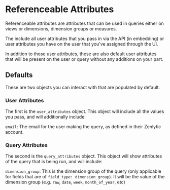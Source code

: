 # Referenceable Attributes

Referenceable attributes are attributes that can be used in queries either on views or dimensions, dimension groups or measures.

The include all user attributes that you pass in via the API (in embedding) or user attributes you have on the user that you've assigned through the UI.

In addition to those user attributes, these are also default user attributes that will be present on the user or query without any additions on your part.

## Defaults

These are two objects you can interact with that are populated by default.

### User Attributes

The first is the `user_attributes` object. This object will include all the values you pass, and will additionally include:

`email`: The email for the user making the query, as defined in their Zenlytic account.

### Query Attributes

The second is the `query_attributes` object. This object will show attributes of the query that is being run, and will include:

`dimension_group`: This is the dimension group of the query (only applicable for fields that are of `field_type: dimension_group`). It will be the value of the dimension group (e.g. `raw`, `date`, `week`, `month_of_year`, etc)
